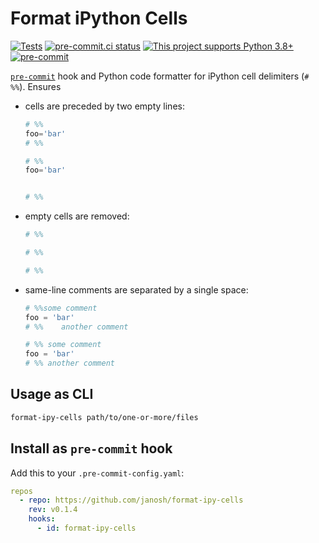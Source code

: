 # Format iPython Cells

[![Tests](https://github.com/janosh/format-ipy-cells/workflows/Tests/badge.svg)](https://github.com/janosh/format-ipy-cells/actions)
[![pre-commit.ci status](https://results.pre-commit.ci/badge/github/janosh/format-ipy-cells/main.svg)](https://results.pre-commit.ci/latest/github/janosh/format-ipy-cells/main)
[![This project supports Python 3.8+](https://img.shields.io/badge/Python-3.8+-blue.svg)](https://python.org/downloads)
[![pre-commit](https://img.shields.io/badge/pre--commit-enabled-brightgreen?logo=pre-commit&logoColor=white)](https://github.com/pre-commit/pre-commit)

[`pre-commit`](https://pre-commit.com) hook and Python code formatter for iPython cell delimiters (`# %%`). Ensures

- cells are preceded by two empty lines:

    ```py
    # %%
    foo='bar'
    # %%
    ```

    ```py
    # %%
    foo='bar'


    # %%
    ```

- empty cells are removed:

    ```py
    # %%

    # %%
    ```

    ```py
    # %%
    ```

- same-line comments are separated by a single space:

    ```py
    # %%some comment
    foo = 'bar'
    # %%    another comment
    ```

    ```py
    # %% some comment
    foo = 'bar'
    # %% another comment
    ```

## Usage as CLI

```sh
format-ipy-cells path/to/one-or-more/files
```

## Install as `pre-commit` hook

Add this to your `.pre-commit-config.yaml`:

```yml
repos
  - repo: https://github.com/janosh/format-ipy-cells
    rev: v0.1.4
    hooks:
      - id: format-ipy-cells
```
